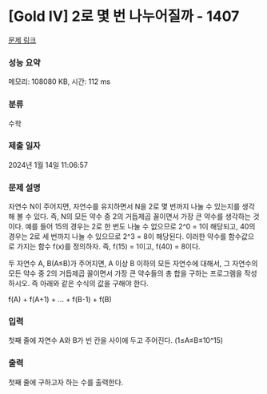 # [Gold IV] 2로 몇 번 나누어질까 - 1407 

[문제 링크](https://www.acmicpc.net/problem/1407) 

### 성능 요약

메모리: 108080 KB, 시간: 112 ms

### 분류

수학

### 제출 일자

2024년 1월 14일 11:06:57

### 문제 설명

<p>자연수 N이 주어지면, 자연수를 유지하면서 N을 2로 몇 번까지 나눌 수 있는지를 생각해 볼 수 있다. 즉, N의 모든 약수 중 2의 거듭제곱 꼴이면서 가장 큰 약수를 생각하는 것이다. 예를 들어 15의 경우는 2로 한 번도 나눌 수 없으므로 2^0 = 1이 해당되고, 40의 경우는 2로 세 번까지 나눌 수 있으므로 2^3 = 8이 해당된다. 이러한 약수를 함수값으로 가지는 함수 f(x)를 정의하자. 즉, f(15) = 1이고, f(40) = 8이다.</p>

<p>두 자연수 A, B(A≤B)가 주어지면, A 이상 B 이하의 모든 자연수에 대해서, 그 자연수의 모든 약수 중 2의 거듭제곱 꼴이면서 가장 큰 약수들의 총 합을 구하는 프로그램을 작성하시오. 즉 아래와 같은 수식의 값을 구해야 한다.</p>

<p>f(A) + f(A+1) + ... + f(B-1) + f(B)</p>

### 입력 

 <p>첫째 줄에 자연수 A와 B가 빈 칸을 사이에 두고 주어진다. (1≤A≤B≤10^15)</p>

### 출력 

 <p>첫째 줄에 구하고자 하는 수를 출력한다.</p>

